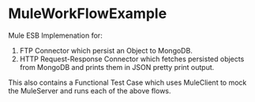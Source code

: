 # MuleWorkFlowExample
Mule ESB Implemenation for: 

1) FTP Connector which persist an Object to MongoDB.
2) HTTP Request-Response Connector which fetches persisted objects from MongoDB and prints them in JSON pretty print output.

This also contains a Functional Test Case which uses MuleClient to mock the MuleServer and runs each of the above flows.



